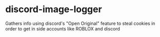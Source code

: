# discord-image-logger
Gathers info using discord's "Open Original" feature to steal cookies in order to get in side accounts like ROBLOX and discord
